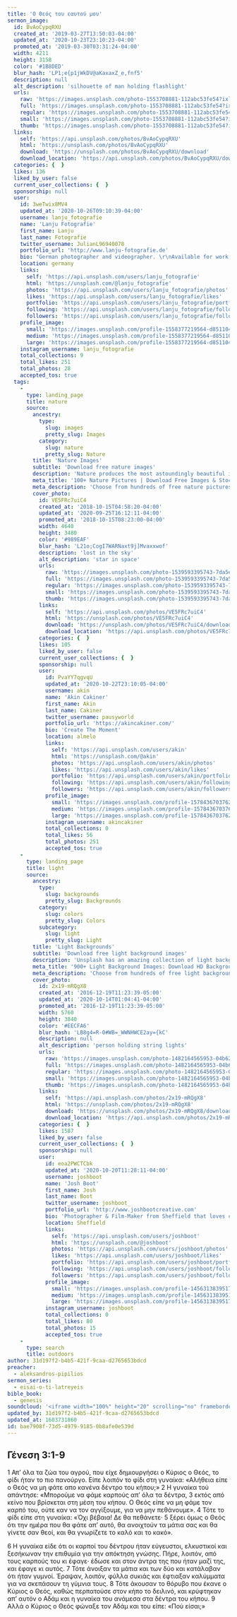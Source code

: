 ```yaml
---
title: 'O Θεός του εαυτού μου'
sermon_image:
  id: BvAoCypqRXU
  created_at: '2019-03-27T13:50:03-04:00'
  updated_at: '2020-10-23T23:10:23-04:00'
  promoted_at: '2019-03-30T03:31:24-04:00'
  width: 4211
  height: 3158
  color: '#1B8DED'
  blur_hash: 'LP1;e{p1jWkDV@aKaxaxZ_e,fnf5'
  description: null
  alt_description: 'silhouette of man holding flashlight'
  urls:
    raw: 'https://images.unsplash.com/photo-1553708881-112abc53fe54?ixlib=rb-1.2.1&ixid=eyJhcHBfaWQiOjE2Mzc0OX0'
    full: 'https://images.unsplash.com/photo-1553708881-112abc53fe54?ixlib=rb-1.2.1&q=85&fm=jpg&crop=entropy&cs=srgb&ixid=eyJhcHBfaWQiOjE2Mzc0OX0'
    regular: 'https://images.unsplash.com/photo-1553708881-112abc53fe54?ixlib=rb-1.2.1&q=80&fm=jpg&crop=entropy&cs=tinysrgb&w=1080&fit=max&ixid=eyJhcHBfaWQiOjE2Mzc0OX0'
    small: 'https://images.unsplash.com/photo-1553708881-112abc53fe54?ixlib=rb-1.2.1&q=80&fm=jpg&crop=entropy&cs=tinysrgb&w=400&fit=max&ixid=eyJhcHBfaWQiOjE2Mzc0OX0'
    thumb: 'https://images.unsplash.com/photo-1553708881-112abc53fe54?ixlib=rb-1.2.1&q=80&fm=jpg&crop=entropy&cs=tinysrgb&w=200&fit=max&ixid=eyJhcHBfaWQiOjE2Mzc0OX0'
  links:
    self: 'https://api.unsplash.com/photos/BvAoCypqRXU'
    html: 'https://unsplash.com/photos/BvAoCypqRXU'
    download: 'https://unsplash.com/photos/BvAoCypqRXU/download'
    download_location: 'https://api.unsplash.com/photos/BvAoCypqRXU/download'
  categories: {  }
  likes: 136
  liked_by_user: false
  current_user_collections: {  }
  sponsorship: null
  user:
    id: 3weTwix8MV4
    updated_at: '2020-10-26T09:10:39-04:00'
    username: lanju_fotografie
    name: 'Lanju Fotografie'
    first_name: Lanju
    last_name: Fotografie
    twitter_username: JulianL96940078
    portfolio_url: 'http://www.lanju-fotografie.de'
    bio: "German photographer and videographer. \r\nAvailable for work worldwide.\r\n\r\nInstagram: @lanju_fotografie\r\n\r\nFacebook: https://www.facebook.com/LanjuFotografie\r\n\r\nYouTube: https://youtu.be/BNDBKAvJOyE"
    location: germany
    links:
      self: 'https://api.unsplash.com/users/lanju_fotografie'
      html: 'https://unsplash.com/@lanju_fotografie'
      photos: 'https://api.unsplash.com/users/lanju_fotografie/photos'
      likes: 'https://api.unsplash.com/users/lanju_fotografie/likes'
      portfolio: 'https://api.unsplash.com/users/lanju_fotografie/portfolio'
      following: 'https://api.unsplash.com/users/lanju_fotografie/following'
      followers: 'https://api.unsplash.com/users/lanju_fotografie/followers'
    profile_image:
      small: 'https://images.unsplash.com/profile-1558377219564-d85110469b3b?ixlib=rb-1.2.1&q=80&fm=jpg&crop=faces&cs=tinysrgb&fit=crop&h=32&w=32'
      medium: 'https://images.unsplash.com/profile-1558377219564-d85110469b3b?ixlib=rb-1.2.1&q=80&fm=jpg&crop=faces&cs=tinysrgb&fit=crop&h=64&w=64'
      large: 'https://images.unsplash.com/profile-1558377219564-d85110469b3b?ixlib=rb-1.2.1&q=80&fm=jpg&crop=faces&cs=tinysrgb&fit=crop&h=128&w=128'
    instagram_username: lanju_fotografie
    total_collections: 9
    total_likes: 251
    total_photos: 28
    accepted_tos: true
  tags:
    -
      type: landing_page
      title: nature
      source:
        ancestry:
          type:
            slug: images
            pretty_slug: Images
          category:
            slug: nature
            pretty_slug: Nature
        title: 'Nature Images'
        subtitle: 'Download free nature images'
        description: 'Nature produces the most astoundingly beautiful images: the swirling lava of a volcano, palm trees against a blue sky, snow-capped mountains towering above. Unsplash has magnificent , high-quality photos of all the delights that nature has to offer.'
        meta_title: '100+ Nature Pictures | Download Free Images & Stock Photos on Unsplash'
        meta_description: 'Choose from hundreds of free nature pictures. Download HD nature photos for free on Unsplash.'
        cover_photo:
          id: VE5FRc7uiC4
          created_at: '2018-10-15T04:58:20-04:00'
          updated_at: '2020-09-25T16:12:11-04:00'
          promoted_at: '2018-10-15T08:23:00-04:00'
          width: 4640
          height: 3480
          color: '#989EAF'
          blur_hash: 'L21o;CogI7WARNaxt9j]Mvaxxwof'
          description: 'lost in the sky'
          alt_description: 'star in space'
          urls:
            raw: 'https://images.unsplash.com/photo-1539593395743-7da5ee10ff07?ixlib=rb-1.2.1&ixid=eyJhcHBfaWQiOjQzMzEwfQ'
            full: 'https://images.unsplash.com/photo-1539593395743-7da5ee10ff07?ixlib=rb-1.2.1&q=85&fm=jpg&crop=entropy&cs=srgb&ixid=eyJhcHBfaWQiOjQzMzEwfQ'
            regular: 'https://images.unsplash.com/photo-1539593395743-7da5ee10ff07?ixlib=rb-1.2.1&q=80&fm=jpg&crop=entropy&cs=tinysrgb&w=1080&fit=max&ixid=eyJhcHBfaWQiOjQzMzEwfQ'
            small: 'https://images.unsplash.com/photo-1539593395743-7da5ee10ff07?ixlib=rb-1.2.1&q=80&fm=jpg&crop=entropy&cs=tinysrgb&w=400&fit=max&ixid=eyJhcHBfaWQiOjQzMzEwfQ'
            thumb: 'https://images.unsplash.com/photo-1539593395743-7da5ee10ff07?ixlib=rb-1.2.1&q=80&fm=jpg&crop=entropy&cs=tinysrgb&w=200&fit=max&ixid=eyJhcHBfaWQiOjQzMzEwfQ'
          links:
            self: 'https://api.unsplash.com/photos/VE5FRc7uiC4'
            html: 'https://unsplash.com/photos/VE5FRc7uiC4'
            download: 'https://unsplash.com/photos/VE5FRc7uiC4/download'
            download_location: 'https://api.unsplash.com/photos/VE5FRc7uiC4/download'
          categories: {  }
          likes: 105
          liked_by_user: false
          current_user_collections: {  }
          sponsorship: null
          user:
            id: PvaYY7qgvqU
            updated_at: '2020-10-22T23:10:05-04:00'
            username: akin
            name: 'Akin Cakiner'
            first_name: Akin
            last_name: Cakiner
            twitter_username: pausyworld
            portfolio_url: 'https://akincakiner.com/'
            bio: 'Create The Moment'
            location: almelo
            links:
              self: 'https://api.unsplash.com/users/akin'
              html: 'https://unsplash.com/@akin'
              photos: 'https://api.unsplash.com/users/akin/photos'
              likes: 'https://api.unsplash.com/users/akin/likes'
              portfolio: 'https://api.unsplash.com/users/akin/portfolio'
              following: 'https://api.unsplash.com/users/akin/following'
              followers: 'https://api.unsplash.com/users/akin/followers'
            profile_image:
              small: 'https://images.unsplash.com/profile-1578436703762-5a9ab2f10de8image?ixlib=rb-1.2.1&q=80&fm=jpg&crop=faces&cs=tinysrgb&fit=crop&h=32&w=32'
              medium: 'https://images.unsplash.com/profile-1578436703762-5a9ab2f10de8image?ixlib=rb-1.2.1&q=80&fm=jpg&crop=faces&cs=tinysrgb&fit=crop&h=64&w=64'
              large: 'https://images.unsplash.com/profile-1578436703762-5a9ab2f10de8image?ixlib=rb-1.2.1&q=80&fm=jpg&crop=faces&cs=tinysrgb&fit=crop&h=128&w=128'
            instagram_username: akincakiner
            total_collections: 0
            total_likes: 56
            total_photos: 251
            accepted_tos: true
    -
      type: landing_page
      title: light
      source:
        ancestry:
          type:
            slug: backgrounds
            pretty_slug: Backgrounds
          category:
            slug: colors
            pretty_slug: Colors
          subcategory:
            slug: light
            pretty_slug: Light
        title: 'Light Backgrounds'
        subtitle: 'Download free light background images'
        description: 'Unsplash has an amazing collection of light backgrounds, covering all different shades and styles. Our images are professionally-shot, and you can use any/all of them for free!'
        meta_title: '900+ Light Background Images: Download HD Backgrounds on Unsplash'
        meta_description: 'Choose from hundreds of free light backgrounds. Download beautiful, curated free backgrounds on Unsplash.'
        cover_photo:
          id: 2x19-mRQgX8
          created_at: '2016-12-19T11:23:39-05:00'
          updated_at: '2020-10-14T01:04:41-04:00'
          promoted_at: '2016-12-19T11:23:39-05:00'
          width: 5760
          height: 3840
          color: '#EECFA6'
          blur_hash: 'LB8g4=R-0#WB=_WWNHWCE2ay={kC'
          description: null
          alt_description: 'person holding string lights'
          urls:
            raw: 'https://images.unsplash.com/photo-1482164565953-04b62dcac1cd?ixlib=rb-1.2.1&ixid=eyJhcHBfaWQiOjc1MjQyfQ'
            full: 'https://images.unsplash.com/photo-1482164565953-04b62dcac1cd?ixlib=rb-1.2.1&q=85&fm=jpg&crop=entropy&cs=srgb&ixid=eyJhcHBfaWQiOjc1MjQyfQ'
            regular: 'https://images.unsplash.com/photo-1482164565953-04b62dcac1cd?ixlib=rb-1.2.1&q=80&fm=jpg&crop=entropy&cs=tinysrgb&w=1080&fit=max&ixid=eyJhcHBfaWQiOjc1MjQyfQ'
            small: 'https://images.unsplash.com/photo-1482164565953-04b62dcac1cd?ixlib=rb-1.2.1&q=80&fm=jpg&crop=entropy&cs=tinysrgb&w=400&fit=max&ixid=eyJhcHBfaWQiOjc1MjQyfQ'
            thumb: 'https://images.unsplash.com/photo-1482164565953-04b62dcac1cd?ixlib=rb-1.2.1&q=80&fm=jpg&crop=entropy&cs=tinysrgb&w=200&fit=max&ixid=eyJhcHBfaWQiOjc1MjQyfQ'
          links:
            self: 'https://api.unsplash.com/photos/2x19-mRQgX8'
            html: 'https://unsplash.com/photos/2x19-mRQgX8'
            download: 'https://unsplash.com/photos/2x19-mRQgX8/download'
            download_location: 'https://api.unsplash.com/photos/2x19-mRQgX8/download'
          categories: {  }
          likes: 1587
          liked_by_user: false
          current_user_collections: {  }
          sponsorship: null
          user:
            id: eoa2PWCTCbk
            updated_at: '2020-10-20T11:28:11-04:00'
            username: joshboot
            name: 'Josh Boot'
            first_name: Josh
            last_name: Boot
            twitter_username: joshboot_
            portfolio_url: 'http://www.joshbootcreative.com'
            bio: 'Photographer & Film-Maker from Sheffield that loves capturing light & beauty.'
            location: Sheffield
            links:
              self: 'https://api.unsplash.com/users/joshboot'
              html: 'https://unsplash.com/@joshboot'
              photos: 'https://api.unsplash.com/users/joshboot/photos'
              likes: 'https://api.unsplash.com/users/joshboot/likes'
              portfolio: 'https://api.unsplash.com/users/joshboot/portfolio'
              following: 'https://api.unsplash.com/users/joshboot/following'
              followers: 'https://api.unsplash.com/users/joshboot/followers'
            profile_image:
              small: 'https://images.unsplash.com/profile-1456313839517-8fda35d2f1e5?ixlib=rb-1.2.1&q=80&fm=jpg&crop=faces&cs=tinysrgb&fit=crop&h=32&w=32'
              medium: 'https://images.unsplash.com/profile-1456313839517-8fda35d2f1e5?ixlib=rb-1.2.1&q=80&fm=jpg&crop=faces&cs=tinysrgb&fit=crop&h=64&w=64'
              large: 'https://images.unsplash.com/profile-1456313839517-8fda35d2f1e5?ixlib=rb-1.2.1&q=80&fm=jpg&crop=faces&cs=tinysrgb&fit=crop&h=128&w=128'
            instagram_username: joshboot
            total_collections: 0
            total_likes: 80
            total_photos: 15
            accepted_tos: true
    -
      type: search
      title: outdoors
author: 31d197f2-b4b5-421f-9caa-d2765653bdcd
preacher:
  - aleksandros-pipilios
sermon_series:
  - eisai-o-ti-latreyeis
bible_book:
  - genesis
soundcloud: '<iframe width="100%" height="20" scrolling="no" frameborder="no" allow="autoplay" src="https://w.soundcloud.com/player/?url=https%3A//api.soundcloud.com/tracks/734504569%3Fsecret_token%3Ds-d8SHw&color=%23ff5500&inverse=false&auto_play=false&show_user=true"></iframe>'
updated_by: 31d197f2-b4b5-421f-9caa-d2765653bdcd
updated_at: 1603731860
id: bae7908f-73d5-4979-9185-0b8afe0e539d
---
```

## Γένεση 3:1-9

1 Απ’ όλα τα ζώα του αγρού, που είχε δημιουργήσει ο Κύριος ο Θεός, το φίδι ήταν το πιο πανούργο. Είπε λοιπόν το φίδι στη γυναίκα: «Αλήθεια είπε ο Θεός να μη φάτε απο κανένα δέντρο του κήπου;» 2 Η γυναίκα τού απάντησε: «Μπορούμε να φάμε καρπούς απ’ όλα τα δέντρα, 3 εκτός από κείνο που βρίσκεται στη μέση του κήπου. Ο Θεός είπε να μη φάμε τον καρπό του, ούτε καν να τον αγγίξουμε, για να μην πεθάνουμε». 4 Τότε το φίδι είπε στη γυναίκα: «Όχι βέβαια! Δε θα πεθάνετε· 5 ξέρει όμως ο Θεός ότι την ημέρα που θα φάτε απ’ αυτό, θα ανοιχτούν τα μάτια σας και θα γίνετε σαν θεοί, και θα γνωρίζετε το καλό και το κακό».

6 Η γυναίκα είδε ότι οι καρποί του δέντρου ήταν εύγευστοι, ελκυστικοί και ξεσήκωναν την επιθυμία για την απόκτηση γνώσης. Πήρε, λοιπόν, από τους καρπούς του κι έφαγε· έδωσε και στον άντρα της που ήταν μαζί της, και έφαγε κι αυτός. 7 Τότε άνοιξαν τα μάτια και των δύο και κατάλαβαν ότι ήταν γυμνοί. Έραψαν, λοιπόν, φύλλα συκιάς και έφτιαξαν καλύμματα για να σκεπάσουν τη γύμνια τους. 8 Τότε άκουσαν το θόρυβο που έκανε ο Κύριος ο Θεός, καθώς περπατούσε στον κήπο το δειλινό, και κρύφτηκαν απ’ αυτόν ο Αδάμ και η γυναίκα του ανάμεσα στα δέντρα του κήπου. 9 Αλλά ο Κύριος ο Θεός φώναξε τον Αδάμ και του είπε: «Πού είσαι;»